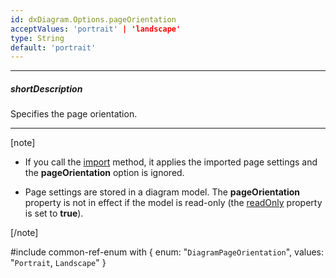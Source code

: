 ```yaml
---
id: dxDiagram.Options.pageOrientation
acceptValues: 'portrait' | 'landscape'
type: String
default: 'portrait'
---
```

---
##### shortDescription
Specifies the page orientation.

---
[note]

- If you call the [import](/api-reference/10%20UI%20Widgets/dxDiagram/3%20Methods/import(data_updateExistingItemsOnly).md '/Documentation/ApiReference/UI_Widgets/dxDiagram/Methods/#importdata_updateExistingItemsOnly') method, it applies the imported page settings and the **pageOrientation** option is ignored.

- Page settings are stored in a diagram model. The **pageOrientation** property is not in effect if the model is read-only (the [readOnly](/api-reference/10%20UI%20Widgets/dxDiagram/1%20Configuration/readOnly.md '/Documentation/ApiReference/UI_Widgets/dxDiagram/Configuration/#readOnly')  property is set to **true**).

[/note]

#include common-ref-enum with {
    enum: "`DiagramPageOrientation`",
    values: "`Portrait`, `Landscape`"
}